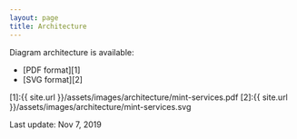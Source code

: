 ```yaml
---
layout: page
title: Architecture
---
```


Diagram architecture is available:
- [PDF format][1]
- [SVG format][2]

[1]:{{ site.url }}/assets/images/architecture/mint-services.pdf
[2]:{{ site.url }}/assets/images/architecture/mint-services.svg

Last update: Nov 7, 2019
